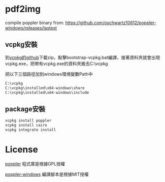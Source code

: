 # pdf2img

compile poppler binary from: https://github.com/oschwartz10612/poppler-windows/releases/lastest 

## vcpkg安裝

到[vcpkg的github](https://github.com/microsoft/vcpkg)下載zip，點擊bootstrap-vcpkg.bat編譯，接著資料夾就會出現vcpkg.exe，把帶有vcpkg.exe的資料夾搬去C:\vcpkg

把以下三個路徑加到windows環境變數Path中

```bash
C:\vcpkg
C:\vcpkg\installed\x64-windows\share
C:\vcpkg\installed\x64-windows\include
```

## package安裝

```bash
vcpkg install poppler
vcpkg install cairo
vcpkg integrate install
```

# License

[poppler](https://gitlab.freedesktop.org/poppler/poppler) 程式庫是根據GPL授權

[poppler-windows](https://github.com/oschwartz10612/poppler-windows) 編譯腳本是根據MIT授權
